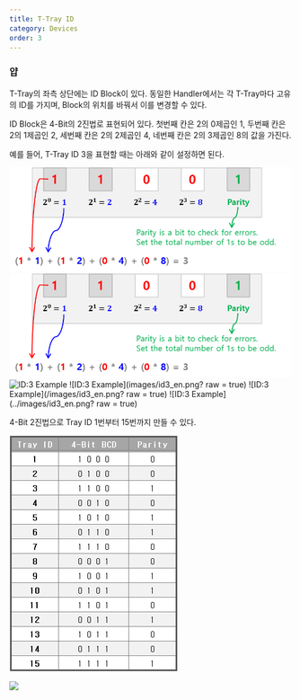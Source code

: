 ```yaml
---
title: T-Tray ID
category: Devices
order: 3
---
```


### 얍


T-Tray의 좌측 상단에는 ID Block이 있다. 동일한 Handler에서는 각 T-Tray마다 고유의 ID를 가지며, Block의 위치를 바꿔서 이를 변경할 수 있다.

ID Block은 4-Bit의 2진법로 표현되어 있다. 첫번째 칸은 2의 0제곱인 1, 두번째 칸은 2의 1제곱인 2, 세번째 칸은 2의 2제곱인 4, 네번째 칸은 2의 3제곱인 8의 값을 가진다.

예를 들어, T-Tray ID 3을 표현할 때는 아래와 같이 설정하면 된다.

![ID:3 Example](images/id3_en.png)
![ID:3 Example](/images/id3_en.png)
![ID:3 Example](../images/id3_en.png)
![ID:3 Example](images/id3_en.png? raw = true)
![ID:3 Example](/images/id3_en.png? raw = true)
![ID:3 Example](../images/id3_en.png? raw = true)

4-Bit 2진법으로 Tray ID 1번부터 15번까지 만들 수 있다.

![lodo](/images/id-table.png)


<img src="{{ site.baseurl }}/images/id-table.png">

